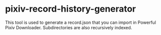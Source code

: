# pixiv-record-history-generator
This tool is used to generate a record.json that you can import in Powerful Pixiv Downloader. Subdirectories are also recursively indexed. 
